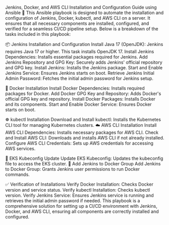 Jenkins, Docker, and AWS CLI Installation and Configuration Guide using Ansible 🚀
This Ansible playbook is designed to automate the installation and configuration of Jenkins, Docker, kubectl, and AWS CLI on a server. It ensures that all necessary components are installed, configured, and verified for a seamless CI/CD pipeline setup. Below is a breakdown of the tasks included in this playbook:

📦 Jenkins Installation and Configuration
Install Java 17 (OpenJDK): Jenkins requires Java 17 or higher. This task installs OpenJDK 17.
Install Jenkins Dependencies: Installs essential packages required for Jenkins.
Add Jenkins Repository and GPG Key: Securely adds Jenkins' official repository and GPG key.
Install Jenkins: Installs the Jenkins package.
Start and Enable Jenkins Service: Ensures Jenkins starts on boot.
Retrieve Jenkins Initial Admin Password: Fetches the initial admin password for Jenkins setup.

🐳 Docker Installation
Install Docker Dependencies: Installs required packages for Docker.
Add Docker GPG Key and Repository: Adds Docker's official GPG key and repository.
Install Docker Packages: Installs Docker and its components.
Start and Enable Docker Service: Ensures Docker starts on boot.

☸️ kubectl Installation
Download and Install kubectl: Installs the Kubernetes CLI tool for managing Kubernetes clusters.
☁️ AWS CLI Installation
Install AWS CLI Dependencies: Installs necessary packages for AWS CLI.
Check and Install AWS CLI: Downloads and installs AWS CLI if not already installed.
Configure AWS CLI Credentials: Sets up AWS credentials for accessing AWS services.

🔄 EKS Kubeconfig Update
Update EKS Kubeconfig: Updates the kubeconfig file to access the EKS cluster.
👥 Add Jenkins to Docker Group
Add Jenkins to Docker Group: Grants Jenkins user permissions to run Docker commands.

✅ Verification of Installations
Verify Docker Installation: Checks Docker version and service status.
Verify kubectl Installation: Checks kubectl version.
Verify Jenkins Service: Ensures Jenkins service is running and retrieves the initial admin password if needed.
This playbook is a comprehensive solution for setting up a CI/CD environment with Jenkins, Docker, and AWS CLI, ensuring all components are correctly installed and configured.
